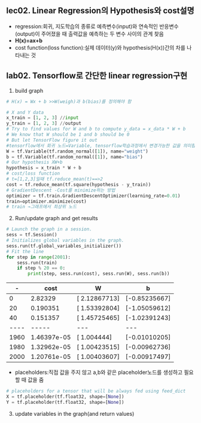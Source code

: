 ## lec02. Linear Regression의 Hypothesis와 cost설명
- regression:회귀, 지도학습의 종류로 예측변수(input)와 연속적인 반응변수(output)이 주어졌을 때 출력값을 예측하는 두 변수 사이의 관계 찾음  
- **H(x)=ax+b**  
- cost function(loss function):실제 데이터(y)와 hypothesis(H(x))간의 차를 나타내는 것  
## lab02. Tensorflow로 간단한 linear regression구현
1. build graph
```python
# H(x) = Wx + b >>W(weigh)과 b(bias)를 정의해야 함  

# X and Y data
x_train = [1, 2, 3] //input
y_train = [1, 2, 3] //output
# Try to find values for W and b to compute y_data = x_data * W + b
# We know that W should be 1 and b should be 0
# But let TensorFlow figure it out
#tensorflow에서 회귀 노드=Variable, tensorflow학습과정에서 변경가능한 값을 의미함
W = tf.Variable(tf.random_normal([1]), name="weight") 
b = tf.Variable(tf.random_normal([1]), name="bias") 
# Our hypothesis XW+b
hypothesis = x_train * W + b
# cost/loss function
# t=[1,2,3]일때 tf.reduce_mean(t)==>2
cost = tf.reduce_mean(tf.square(hypothesis - y_train))
# GradientDescent -Cost를 minimize하는 방법
optimizer = tf.train.GradientDescentOptimizer(learning_rate=0.01)
train=optimizer.minimize(cost)
# train →그래프에서 최상위 노드
```
2. Run/update graph and get results
```python
# Launch the graph in a session.
sess = tf.Session()
# Initializes global variables in the graph.
sess.run(tf.global_variables_initializer())
# Fit the line
for step in range(2001):
    sess.run(train)
    if step % 20 == 0:
        print(step, sess.run(cost), sess.run(W), sess.run(b))
```
| - | cost | W | b
|----|-----|---|---
| 0 | 2.82329 | [ 2.12867713] | [-0.85235667] 
| 20 | 0.190351 | [ 1.53392804] | [-1.05059612]
| 40 | 0.151357 | [ 1.45725465] | [-1.02391243] 
|----|-----|---|---
| 1960 | 1.46397e-05 | [ 1.004444] | [-0.01010205] 
| 1980 | 1.32962e-05 | [ 1.00423515] | [-0.00962736]  
| 2000 | 1.20761e-05 | [ 1.00403607] | [-0.00917497]  
- placeholders:직접 값을 주지 않고 a,b와 같은 placeholder노드를 생성하고 필요할 때 값을 줌
```python
# placeholders for a tensor that will be always fed using feed_dict
X = tf.placeholder(tf.float32, shape=[None])
Y = tf.placeholder(tf.float32, shape=[None])
```
3. update variables in the graph(and return values) 
